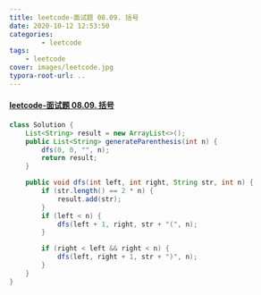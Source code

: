 ```yaml
---
title: leetcode-面试题 08.09. 括号
date: 2020-10-12 12:53:50
categories: 
		- leetcode
tags: 
	- leetcode
cover: images/leetcode.jpg
typora-root-url: ..
---
```


#### [leetcode-面试题 08.09. 括号](https://leetcode-cn.com/problems/bracket-lcci/)

```java
class Solution {
    List<String> result = new ArrayList<>();
    public List<String> generateParenthesis(int n) {
        dfs(0, 0, "", n);
        return result;
    }

    public void dfs(int left, int right, String str, int n) {
        if (str.length() == 2 * n) {
            result.add(str);
        }
        if (left < n) {
            dfs(left + 1, right, str + "(", n);
        }

        if (right < left && right < n) {
            dfs(left, right + 1, str + ")", n);
        }
    }
}
```

